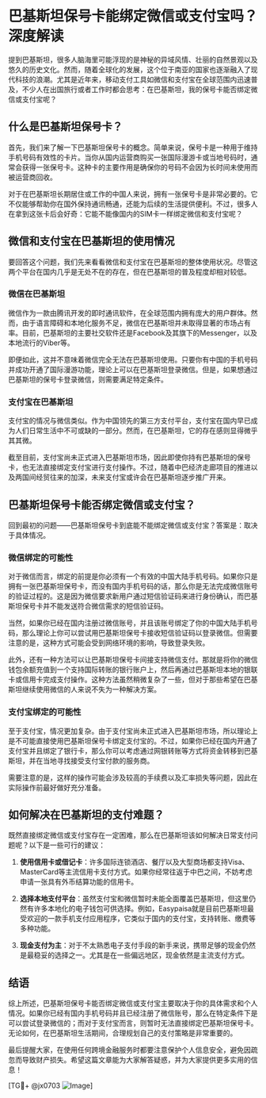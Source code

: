 # 巴基斯坦保号卡能绑定微信或支付宝吗？深度解读

提到巴基斯坦，很多人脑海里可能浮现的是神秘的异域风情、壮丽的自然景观以及悠久的历史文化。然而，随着全球化的发展，这个位于南亚的国家也逐渐融入了现代科技的浪潮。尤其是近年来，移动支付工具如微信和支付宝在全球范围内迅速普及，不少人在出国旅行或者工作时都会思考：在巴基斯坦，我的保号卡能否绑定微信或支付宝呢？

## 什么是巴基斯坦保号卡？

首先，我们来了解一下巴基斯坦保号卡的概念。简单来说，保号卡是一种用于维持手机号码有效性的卡片。当你从国内运营商购买一张国际漫游卡或当地号码时，通常会获得一张保号卡。这种卡的主要作用是确保你的号码不会因为长时间未使用而被运营商回收。

对于在巴基斯坦长期居住或工作的中国人来说，拥有一张保号卡是非常必要的。它不仅能够帮助你在国外保持通讯畅通，还能为后续的生活提供便利。不过，很多人在拿到这张卡后会好奇：它能不能像国内的SIM卡一样绑定微信和支付宝呢？

## 微信和支付宝在巴基斯坦的使用情况

要回答这个问题，我们先来看看微信和支付宝在巴基斯坦的整体使用状况。尽管这两个平台在国内几乎是无处不在的存在，但在巴基斯坦的普及程度却相对较低。

### 微信在巴基斯坦

微信作为一款由腾讯开发的即时通讯软件，在全球范围内拥有庞大的用户群体。然而，由于语言障碍和本地化服务不足，微信在巴基斯坦并未取得显著的市场占有率。目前，巴基斯坦的主要社交软件还是Facebook及其旗下的Messenger，以及本地流行的Viber等。

即便如此，这并不意味着微信完全无法在巴基斯坦使用。只要你有中国的手机号码并成功开通了国际漫游功能，理论上可以在巴基斯坦登录微信。但是，如果想通过巴基斯坦的保号卡登录微信，则需要满足特定条件。

### 支付宝在巴基斯坦

支付宝的情况与微信类似。作为中国领先的第三方支付平台，支付宝在国内早已成为人们日常生活中不可或缺的一部分。然而，在巴基斯坦，它的存在感则显得微乎其其微。

截至目前，支付宝尚未正式进入巴基斯坦市场，因此即使你持有巴基斯坦的保号卡，也无法直接绑定支付宝进行支付操作。不过，随着中巴经济走廊项目的推进以及两国间经贸往来的加深，未来支付宝或许会在巴基斯坦逐步推广开来。

## 巴基斯坦保号卡能否绑定微信或支付宝？

回到最初的问题——巴基斯坦保号卡到底能不能绑定微信或支付宝？答案是：取决于具体情况。

### 微信绑定的可能性

对于微信而言，绑定的前提是你必须有一个有效的中国大陆手机号码。如果你只是拥有一张巴基斯坦保号卡，而没有国内手机号码的话，那么你是无法完成微信账号的验证过程的。这是因为微信要求新用户通过短信验证码来进行身份确认，而巴基斯坦保号卡并不能发送符合微信需求的短信验证码。

当然，如果你已经在国内注册过微信账号，并且该账号绑定了你的中国大陆手机号码，那么理论上你可以尝试用巴基斯坦保号卡接收短信验证码以登录微信。但需要注意的是，这种方式可能会受到网络环境的影响，导致登录失败。

此外，还有一种方法可以让巴基斯坦保号卡间接支持微信支付。那就是将你的微信钱包余额充值到一个支持国际转账的银行账户上，然后再通过巴基斯坦本地的银联卡或信用卡完成支付操作。这种方法虽然稍微复杂了一些，但对于那些希望在巴基斯坦继续使用微信的人来说不失为一种解决方案。

### 支付宝绑定的可能性

至于支付宝，情况更加复杂。由于支付宝尚未正式进入巴基斯坦市场，所以理论上是不可能直接使用巴基斯坦保号卡绑定支付宝的。不过，如果你已经在国内开通了支付宝并且绑定了银行卡，那么你可以考虑通过网银转账等方式将资金转移到巴基斯坦，并在当地寻找接受支付宝付款的服务商。

需要注意的是，这样的操作可能会涉及较高的手续费以及汇率损失等问题，因此在实际操作前最好做好充分准备。

## 如何解决在巴基斯坦的支付难题？

既然直接绑定微信或支付宝存在一定困难，那么在巴基斯坦该如何解决日常支付问题呢？以下是一些可行的建议：

1. **使用信用卡或借记卡**：许多国际连锁酒店、餐厅以及大型商场都支持Visa、MasterCard等主流信用卡支付方式。如果你经常往返于中巴之间，不妨考虑申请一张具有外币结算功能的信用卡。
   
2. **选择本地支付平台**：虽然支付宝和微信暂时未能全面覆盖巴基斯坦，但这里仍然有许多本地化的电子钱包可供选择。例如，Easypaisa就是目前巴基斯坦最受欢迎的一款手机支付应用程序，它类似于国内的支付宝，支持转账、缴费等多种功能。

3. **现金支付为主**：对于不太熟悉电子支付手段的新手来说，携带足够的现金仍然是最稳妥的选择之一。尤其是在一些偏远地区，现金依然是主流支付方式。

## 结语

综上所述，巴基斯坦保号卡能否绑定微信或支付宝主要取决于你的具体需求和个人情况。如果你已经有国内手机号码并且已经注册了微信账号，那么在特定条件下是可以尝试登录微信的；而对于支付宝而言，则暂时无法直接绑定巴基斯坦保号卡。无论如何，在巴基斯坦生活期间，合理规划自己的支付策略是非常重要的。

最后提醒大家，在使用任何跨境金融服务时都要注意保护个人信息安全，避免因疏忽而导致财产损失。希望这篇文章能为大家解答疑惑，并为大家提供更多实用的信息！

[TG💪+ @jx0703 ![Image](https://github.com/user-attachments/assets/dbca1d08-cadb-493c-b0ec-ad6f7a83f270)]